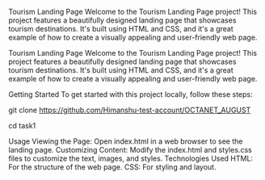 Tourism Landing Page Welcome to the Tourism Landing Page project! This project features a beautifully designed landing page that showcases tourism destinations. It's built using HTML and CSS, and it's a great example of how to create a visually appealing and user-friendly web page.

Tourism Landing Page Welcome to the Tourism Landing Page project! This project features a beautifully designed landing page that showcases tourism destinations. It's built using HTML and CSS, and it's a great example of how to create a visually appealing and user-friendly web page.

Getting Started To get started with this project locally, follow these steps:

git clone https://github.com/Himanshu-test-account/OCTANET_AUGUST

cd task1

Usage Viewing the Page: Open index.html in a web browser to see the landing page. Customizing Content: Modify the index.html and styles.css files to customize the text, images, and styles. Technologies Used HTML: For the structure of the web page. CSS: For styling and layout.
